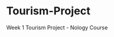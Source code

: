 # Tourism-Project

Week 1 Tourism Project - Nology Course

<!-- This is the first project for our Nology Course. The outline was to create a tourism website for a location of our choice. I have chosen the city of Port Macquarie.

I have firstly created a git repository and then cloned it to my computer. I have created a branch and started the HTML file. I will design the layout and what I need inside it for the main page. -->

<!--I then added a grid to help lay out the text  and added a bit of extra text-->
